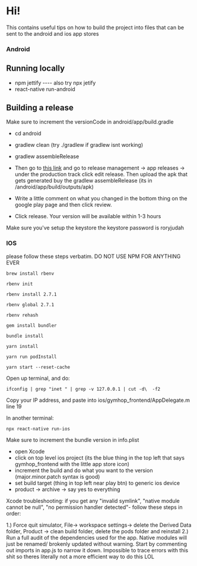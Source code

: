 # Hi!

This contains useful tips on how to build the project into files that can be sent to the android and ios app stores

### Android

## Running locally
- npm jettify
----  also try npx jetify
- react-native run-android

## Building a release
Make sure to increment the versionCode in android/app/build.gradle

- cd android
- gradlew clean (try ./gradlew if gradlew isnt working)
- gradlew assembleRelease

- Then go to [this link](https://play.google.com/apps/publish/?account=7354857333958526380#PrepareReleasePlace:p=com.gymhop&appid=4975097408597175993&releaseTrackId=4701536757076105370&releaseId=4704269146666222835) and go to release management -> app releases -> under the production track click edit release. Then upload the apk that gets generated buy the gradlew assembleRelease (its in /android/app/build/outputs/apk)
- Write a little comment on what you changed in the bottom thing on the google play page and then click review.
- Click release. Your version will be available within 1-3 hours


Make sure you've setup the keystore
the keystore password is roryjudah

### IOS
please follow these steps verbatim. DO NOT USE NPM FOR ANYTHING EVER

`brew install rbenv`

`rbenv init`

`rbenv install 2.7.1`

`rbenv global 2.7.1`

`rbenv rehash`

`gem install bundler`

`bundle install`

`yarn install`

`yarn run podInstall`

`yarn start --reset-cache` 

Open up terminal, and do:

`ifconfig | grep "inet " | grep -v 127.0.0.1 | cut -d\  -f2`

Copy your IP address, and paste into ios/gymhop_frontend/AppDelegate.m line 19

In another terminal: 

`npx react-native run-ios`


Make sure to increment the bundle version in info.plist

- open Xcode
- click on top level ios project (its the blue thing in the top left that says gymhop_frontend with the little app store icon)
- increment the build and do what you want to the version (major.minor.patch syntax is good)
- set build target (thing in top left near play btn) to generic ios device
- product -> archive -> say yes to everything

Xcode troubleshooting:
if you get any "invalid symlink", "native module cannot be null", "no permission handler detected"- follow these steps in order:

1.) Force quit simulator, File-> workspace settings-> delete the Derived Data folder, Product -> clean build folder, delete the pods folder and reinstall
2.) Run a full audit of the dependencies used for the app. Native modules will just be renamed/ brokenly updated without warning. Start by commenting out imports in app.js to narrow it down. Impossible to trace errors with this shit so theres literally not a more efficient way to do this LOL
